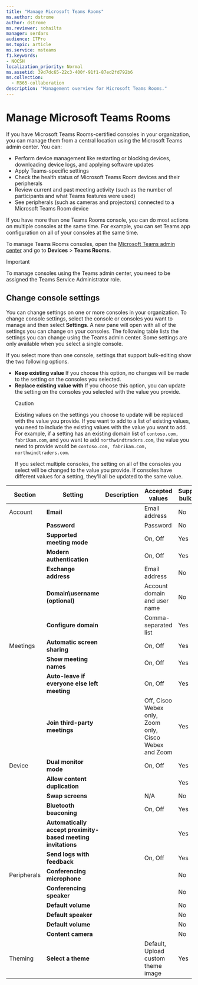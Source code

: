 ```yaml
---
title: "Manage Microsoft Teams Rooms"
ms.author: dstrome
author: dstrome
ms.reviewer: sohailta
manager: serdars
audience: ITPro
ms.topic: article
ms.service: msteams
f1.keywords:
- NOCSH
localization_priority: Normal
ms.assetid: 39d7dc65-22c3-400f-91f1-87ed2fd792b6
ms.collection: 
  - M365-collaboration
description: "Management overview for Microsoft Teams Rooms."
---
```


# Manage Microsoft Teams Rooms

If you have Microsoft Teams Rooms-certified consoles in your organization, you can manage them from a central location using the Microsoft Teams admin center. You can:

- Perform device management like restarting or blocking devices, downloading device logs, and applying software updates
- Apply Teams-specific settings
- Check the health status of Microsoft Teams Room devices and their peripherals
- Review current and past meeting activity (such as the number of participants and what Teams features were used)
- See peripherals (such as cameras and projectors) connected to a Microsoft Teams Room device

If you have more than one Teams Rooms console, you can do most actions on multiple consoles at the same time. For example, you can set Teams app configuration on all of your consoles at the same time.

To manage Teams Rooms consoles, open the [Microsoft Teams admin center](https://admin.teams.microsoft.com) and go to **Devices** > **Teams Rooms**.

> [!IMPORTANT]
> To manage consoles using the Teams admin center, you need to be assigned the Teams Service Administrator role.

## Change console settings

You can change settings on one or more consoles in your organization. To change console settings, select the console or consoles you want to manage and then select **Settings**. A new pane will open with all of the settings you can change on your consoles. The following table lists the settings you can change using the Teams admin center. Some settings are only available when you select a single console. 

If you select more than one console, settings that support bulk-editing show the two following options.

- **Keep existing value** If you choose this option, no changes will be made to the setting on the consoles you selected.
- **Replace existing value with** If you choose this option, you can update the setting on the consoles you selected with the value you provide.
    > [!CAUTION]
    > Existing values on the settings you choose to update will be replaced with the value you provide. If you want to add to a list of existing values, you need to include the existing values with the value you want to add. For example, if a setting has an existing domain list of `contoso.com, fabrikam.com`, and you want to add `northwindtraders.com`, the value you need to provide would be `contoso.com, fabrikam.com, northwindtraders.com`.
    >
    > If you select multiple consoles, the setting on all of the consoles you select will be changed to the value you provide. If consoles have different values for a setting, they'll all be updated to the same value.

| Section     | Setting                                                      | Description | Accepted values                                        | Supports bulk edit |
|-------------|--------------------------------------------------------------|-------------|--------------------------------------------------------|--------------------|
| Account     | **Email**                                                    |             | Email address                                          | No                 |
|             | **Password**                                                 |             | Password                                               | No                 |
|             | **Supported meeting mode**                                   |             | On, Off                                                | Yes                |
|             | **Modern authentication**                                    |             | On, Off                                                | Yes                |
|             | **Exchange address**                                         |             | Email address                                          | No                 |
|             | **Domain\username (optional)**                               |             | Account domain and user name                           | No                 |
|             | **Configure domain**                                         |             | Comma-separated list                                   | Yes                |
| Meetings    | **Automatic screen sharing**                                 |             | On, Off                                                | Yes                |
|             | **Show meeting names**                                       |             | On, Off                                                | Yes                |
|             | **Auto-leave if everyone else left meeting**                 |             | On, Off                                                | Yes                |
|             | **Join third-party meetings**                                |             | Off, Cisco Webex only, Zoom only, Cisco Webex and Zoom | Yes                |
| Device      | **Dual monitor mode**                                        |             | On, Off                                                | Yes                |
|             | **Allow content duplication**                                |             |                                                        | Yes                |
|             | **Swap screens**                                             |             | N/A                                                    | No                 |
|             | **Bluetooth beaconing**                                      |             | On, Off                                                | Yes                |
|             | **Automatically accept proximity-based meeting invitations** |             |                                                        | Yes                |
|             | **Send logs with feedback**                                  |             | On, Off                                                | Yes                |
| Peripherals | **Conferencing microphone**                                  |             |                                                        | No                 |
|             | **Conferencing speaker**                                     |             |                                                        | No                 |
|             | **Default volume**                                           |             |                                                        | No                 |
|             | **Default speaker**                                          |             |                                                        | No                 |
|             | **Default volume**                                           |             |                                                        | No                 |
|             | **Content camera**                                           |             |                                                        | No                 |
| Theming     | **Select a theme**                                           |             | Default, Upload custom theme image                     | Yes                |
